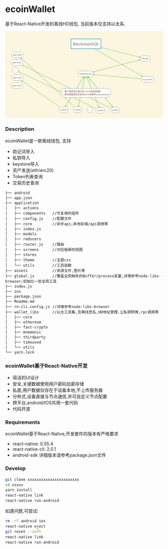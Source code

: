 # ecoinWallet
基于React-Native开发的离线HD钱包, 当前版本仅支持以太系.

![ecoinWallet](https://raw.githubusercontent.com/ChungkueiBlock/ecoinWallet/docs/docs/images/ews_diagram.png)

### Description
ecoinWallet是一款离线钱包, 支持
+ 助记词导入
+ 私钥导入
+ keystore导入
+ 资产发送(eth/erc20)
+ Token列表查询
+ 交易历史查询

```
├── android
├── app.json
├── application
│   ├── actions
│   ├── components   //可复用的组件
│   ├── config.js    //配置文件
│   ├── core         //异步api;本地存储/api调用等
│   ├── index.js    
│   ├── models       
│   ├── reducers
│   ├── router.js    //路由
│   ├── screens      //对应每屏的视图
│   ├── stores
│   ├── theme        //主题css
│   └── utils        //工具函数
├── assets           //资源文件,图片等
├── global.js        //覆盖全局缺失的Buffer/process变量,详情参考node-libs-browser;初始化一些全局工具
├── index.js
├── ios
├── package.json
├── Readme.md
├── rn-cli.config.js //详情参考node-libs-browser
├── wallet_libs      //以太工具集,含离线签名,HD地址管理,公私钥转换,rpc调用等
│   ├── core
│   ├── ethereum
│   ├── fast-crypto
│   ├── mnemonic
│   ├── thirdparty
│   ├── timeused
│   └── utils
└── yarn.lock
```

### ecoinWallet基于React-Native开发
+ 简洁的UI设计
+ 安全,关键数据使用用户密码加密存储
+ 私密,用户数据仅存在于设备本地,不上传服务器
+ 分布式,设备直接与节点通信,并可自定义节点配置
+ 跨平台,android/IOS共用一套代码
+ 代码开源

### Requirements
ecoinWallet基于React-Native,开发套件的版本有严格要求
+ react-native: 0.55.4
+ react-native-cli: 2.0.1
+ android-sdk
详细版本请参考package.json文件

### Develop
```bash
git clone xxxxxxxxxxxxxxxxxxxxxxx
cd xxxxx
yarn install
react-native link
react-native run-android
```

如遇问题,可尝试:
```bash
rm -rf android ios
react-native eject
git reset --soft
react-native link
react-native run-android
```
